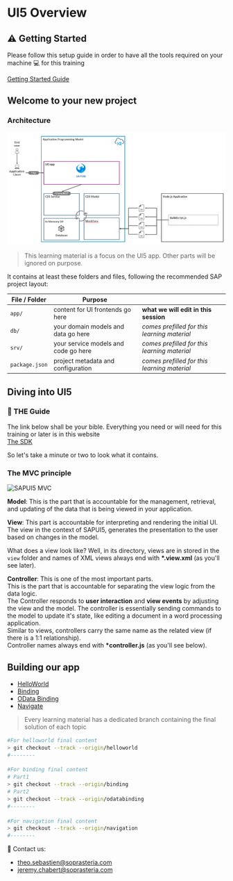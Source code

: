 
# UI5 Overview

## :warning: Getting Started

Please follow this setup guide in order to have all the tools required on your machine :computer: for this training

[Getting Started Guide](GettingStarted.md)

## Welcome to your new project

### Architecture

![Architecture](assets/Architecture.PNG)

>This learning material is a focus on the UI5 app. Other parts will be ignored on purpose.

It contains at least these folders and files, following the recommended SAP project layout:

File / Folder | Purpose |   |
--|--|--|
`app/` | content for UI frontends go here| **what we will edit in this session**
`db/` | your domain models and data go here| *comes prefilled for this learning material*|
`srv/` | your service models and code go here|*comes prefilled for this learning material*|
`package.json` | project metadata and configuration|*comes prefilled for this learning material*|

## Diving into UI5

### :notebook: THE Guide

The link below shall be your bible.
Everything you need or will need for this training or later is in this website  
[The SDK](https://sapui5.hana.ondemand.com/)

So let's take a minute or two to look what it contains.

### The MVC principle

![SAPUI5 MVC](https://sapui5.hana.ondemand.com/docs/topics/loio1eb216151b1b41f1979b7b6c969670df_LowRes.png)

**Model**: This is the part that is accountable for the management, retrieval, and updating of the data that is being viewed in your application.

**View**: This part is accountable for interpreting and rendering the initial UI. The view in the context of SAPUI5, generates the presentation to the user based on changes in the model.

What does a view look like? Well, in its directory, views are in stored in the `view` folder and names of XML views always end with __*.view.xml__ (as you'll see later).

**Controller**: This is one of the most important parts.  
This is the part that is accountable for separating the view logic from the data logic.  
The Controller responds to **user interaction** and **view events** by adjusting the view and the model. The controller is essentially sending commands to the model to update it's state, like editing a document in a word processing application.  
Similar to views, controllers carry the same name as the related view (if there is a 1:1 relationship).  
Controller names always end with __*controller.js__ (as you'll see below).  

## Building our app

- [HelloWorld](Helloworld.md)
- [Binding](Binding.md)
- [OData Binding](ODataBinding.md)
- [Navigate](Navigate.md)

> Every learning material has a dedicated branch containing the final solution of each topic

```sh
#For helloworld final content
> git checkout --track --origin/helloworld
#--------

#For binding final content
# Part1
> git checkout --track --origin/binding
# Part2
> git checkout --track --origin/odatabinding
#--------

#For navigation final content
> git checkout --track --origin/navigation
#--------
```

:e-mail: Contact us:

- theo.sebastien@soprasteria.com
- jeremy.chabert@soprasteria.com
